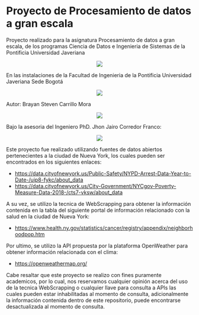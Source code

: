 # Proyecto de Procesamiento de datos a gran escala

Proyecto realizado para la asignatura Procesamiento de datos a gran escala, de los programas Ciencia de Datos e Ingenieria de Sistemas de la Pontificia Universidad Javeriana

<p align="center">
  <img src="https://github.com/Raaiinn/project-data-process/assets/73810142/cf77f005-02e3-471f-9bfc-827e3106293a">
</p>

En las instalaciones de la Facultad de Ingenieria de la Pontificia Universidad Javeriana Sede Bogotá

<p align="center">
  <img src="https://ingenieria.javeriana.edu.co/documents/1600952/7406192/ed_ing_ganapremio.jpg/6e7dda9d-698e-66eb-0830-3e904877b2c2?version=1.0&t=1669145171180&download=true">
</p>

Autor: Brayan Steven Carrillo Mora

<p align="center">
  <img src="https://avatars.githubusercontent.com/u/73810142?v=4">
</p>

Bajo la asesoria del Ingeniero PhD. Jhon Jairo Corredor Franco: 

<p align="center">
  <img src="https://ingenieria.javeriana.edu.co/documents/1600952/7964921/jhon_corredor.jpg/09bcf259-268f-1de4-480a-618e39b6db46?version=1.0&t=1675114456553&download=true">
</p>

Este proyecto fue realizado utilizando fuentes de datos abiertos pertenecientes a la ciudad de Nueva York, los cuales pueden ser encontrados en los siguientes enlaces: 

* https://data.cityofnewyork.us/Public-Safety/NYPD-Arrest-Data-Year-to-Date-/uip8-fykc/about_data
* https://data.cityofnewyork.us/City-Government/NYCgov-Poverty-Measure-Data-2018-/cts7-vksw/about_data

A su vez, se utilizo la tecnica de WebScrapping para obtener la información contenida en la tabla del siguiente portal de información relacionado con la salud en la ciudad de Nueva York:

* https://www.health.ny.gov/statistics/cancer/registry/appendix/neighborhoodpop.htm

Por ultimo, se utilizo la API propuesta por la plataforma OpenWeather para obtener información relacionada con el clima: 

* https://openweathermap.org/

Cabe resaltar que este proyecto se realizo con fines puramente academicos, por lo cual, nos reservamos cualquier opinión acerca del uso de la tecnica WebScrapping o cualquier llave para consulta a APIs las cuales pueden estar inhabilitadas al momento de consulta, adicionalmente la información contenida dentro de este repositorio, puede encontrarse desactualizada al momento de consulta.
